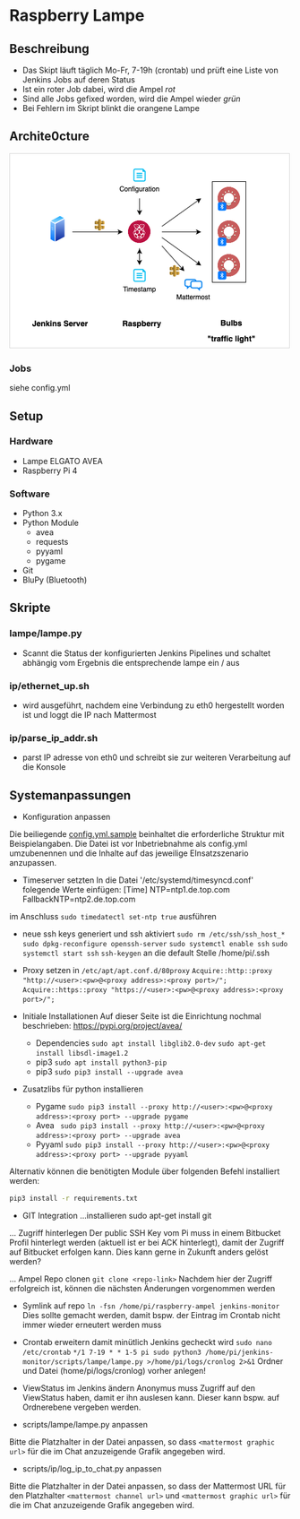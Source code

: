 # Raspberry Lampe
## Beschreibung
- Das Skipt läuft täglich Mo-Fr, 7-19h (crontab) und prüft eine Liste von Jenkins Jobs auf deren Status
- Ist ein roter Job dabei, wird die Ampel *rot*
- Sind alle Jobs gefixed worden, wird die Ampel wieder *grün*
- Bei Fehlern im Skript blinkt die orangene Lampe

## Archite0cture

![architecture](images/png/bulbs_architecture.png)

### Jobs
siehe config.yml

## Setup
### Hardware
+ Lampe ELGATO AVEA
+ Raspberry Pi 4

### Software
- Python 3.x
- Python Module
    - avea
    - requests
    - pyyaml
    - pygame
- Git
- BluPy (Bluetooth)

## Skripte
### lampe/lampe.py
- Scannt die Status der konfigurierten Jenkins Pipelines und schaltet abhängig vom Ergebnis die entsprechende lampe ein / aus
### ip/ethernet_up.sh
- wird ausgeführt, nachdem eine Verbindung zu eth0 hergestellt worden ist und loggt die IP nach Mattermost
### ip/parse_ip_addr.sh
- parst IP adresse von eth0 und schreibt sie zur weiteren Verarbeitung auf die Konsole

## Systemanpassungen
 - Konfiguration anpassen

Die beiliegende [config.yml.sample](config.yml.sample) beinhaltet die erforderliche Struktur mit Beispielangaben. Die Datei ist vor Inbetriebnahme als config.yml umzubenennen und die Inhalte auf das jeweilige EInsatzszenario anzupassen.

 - Timeserver setzten
 In die Datei '/etc/systemd/timesyncd.conf' folegende Werte einfügen:
 [Time]
 NTP=ntp1.de.top.com
 FallbackNTP=ntp2.de.top.com

 im Anschluss `sudo timedatectl set-ntp true` ausführen

- neue ssh keys generiert und ssh aktiviert
`sudo rm /etc/ssh/ssh_host_*`
`sudo dpkg-reconfigure openssh-server`
`sudo systemctl enable ssh`
`sudo systemctl start ssh`
`ssh-keygen` an die default Stelle /home/pi/.ssh

- Proxy setzen in `/etc/apt/apt.conf.d/80proxy`
`Acquire::http::proxy "http://<user>:<pw>@<proxy address>:<proxy port>/";`
`Acquire::https::proxy "https://<user>:<pw>@<proxy address>:<proxy port>/";`

- Initiale Installationen
Auf dieser Seite ist die Einrichtung nochmal beschrieben: https://pypi.org/project/avea/
    - Dependencies `sudo apt install libglib2.0-dev`
        `sudo apt-get install libsdl-image1.2`
    - pip3 `sudo apt install python3-pip`
    - pip3 `sudo pip3 install --upgrade avea`

- Zusatzlibs für python installieren

    - Pygame `sudo pip3 install --proxy http://<user>:<pw>@<proxy address>:<proxy port> --upgrade pygame`
    - Avea ` sudo pip3 install --proxy http://<user>:<pw>@<proxy address>:<proxy port> --upgrade avea`
    - Pyyaml `sudo pip3 install --proxy http://<user>:<pw>@<proxy address>:<proxy port> --upgrade pyyaml`

Alternativ können die benötigten Module über folgenden Befehl installiert werden:

```bash
pip3 install -r requirements.txt
```

- GIT Integration
...installieren
sudo apt-get install git

... Zugriff hinterlegen
Der public SSH Key vom Pi muss in einem Bitbucket Profil hinterlegt werden (aktuell ist er bei ACK hinterlegt), damit der Zugriff auf Bitbucket erfolgen kann.
Dies kann gerne in Zukunft anders gelöst werden?

... Ampel Repo clonen
`git clone <repo-link>`
Nachdem hier der Zugriff erfolgreich ist, können die nächsten Änderungen vorgenommen werden

 - Symlink auf repo
  `ln -fsn /home/pi/raspberry-ampel jenkins-monitor `
Dies sollte gemacht werden, damit bspw. der Eintrag im Crontab nicht immer wieder erneutert werden muss

- Crontab erweitern damit minütlich Jenkins gecheckt wird `sudo nano /etc/crontab`
`*/1 7-19 * * 1-5 pi sudo python3 /home/pi/jenkins-monitor/scripts/lampe/lampe.py >/home/pi/logs/cronlog 2>&1`
Ordner und Datei (home/pi/logs/cronlog) vorher anlegen!

- ViewStatus im Jenkins ändern
 Anonymus muss Zugriff auf den ViewStatus haben, damit er ihn auslesen kann. Dieser kann bspw. auf Ordnerebene vergeben werden.

- scripts/lampe/lampe.py anpassen

Bitte die Platzhalter in der Datei anpassen, so dass `<mattermost graphic url>` für die im Chat anzuzeigende Grafik angegeben wird.

- scripts/ip/log_ip_to_chat.py anpassen

Bitte die Platzhalter in der Datei anpassen, so dass der Mattermost URL für den Platzhalter `<mattermost channel url>` und `<mattermost graphic url>` für die im Chat anzuzeigende Grafik angegeben wird.
